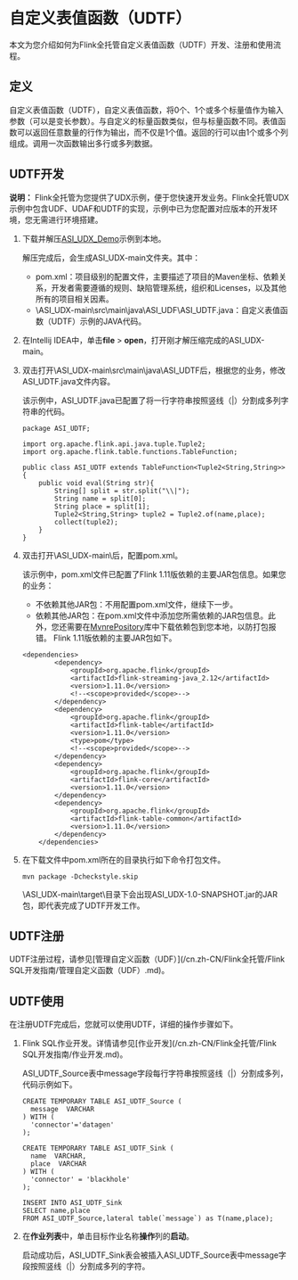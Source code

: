 # 自定义表值函数（UDTF）

本文为您介绍如何为Flink全托管自定义表值函数（UDTF）开发、注册和使用流程。

## 定义

自定义表值函数（UDTF），自定义表值函数，将0个、1个或多个标量值作为输入参数（可以是变长参数）。与自定义的标量函数类似，但与标量函数不同。表值函数可以返回任意数量的行作为输出，而不仅是1个值。返回的行可以由1个或多个列组成。调用一次函数输出多行或多列数据。

## UDTF开发

**说明：** Flink全托管为您提供了UDX示例，便于您快速开发业务。Flink全托管UDX示例中包含UDF、UDAF和UDTF的实现，示例中已为您配置对应版本的开发环境，您无需进行环境搭建。

1.  下载并解压[ASI\_UDX\_Demo](https://github.com/RealtimeCompute/ASI_UDX)示例到本地。

    解压完成后，会生成ASI\_UDX-main文件夹。其中：

    -   pom.xml：项目级别的配置文件，主要描述了项目的Maven坐标、依赖关系，开发者需要遵循的规则、缺陷管理系统，组织和Licenses，以及其他所有的项目相关因素。
    -   \\ASI\_UDX-main\\src\\main\\java\\ASI\_UDF\\ASI\_UDTF.java：自定义表值函数（UDTF）示例的JAVA代码。
2.  在Intellij IDEA中，单击**file** \> **open**，打开刚才解压缩完成的ASI\_UDX-main。
3.  双击打开\\ASI\_UDX-main\\src\\main\\java\\ASI\_UDTF后，根据您的业务，修改ASI\_UDTF.java文件内容。

    该示例中，ASI\_UDTF.java已配置了将一行字符串按照竖线（\|）分割成多列字符串的代码。

    ```
    package ASI_UDTF;
    
    import org.apache.flink.api.java.tuple.Tuple2;
    import org.apache.flink.table.functions.TableFunction;
    
    public class ASI_UDTF extends TableFunction<Tuple2<String,String>> {
        public void eval(String str){
            String[] split = str.split("\\|");
            String name = split[0];
            String place = split[1];
            Tuple2<String,String> tuple2 = Tuple2.of(name,place);
            collect(tuple2);
        }
    }
    ```

4.  双击打开\\ASI\_UDX-main\\后，配置pom.xml。

    该示例中，pom.xml文件已配置了Flink 1.11版依赖的主要JAR包信息。如果您的业务：

    -   不依赖其他JAR包：不用配置pom.xml文件，继续下一步。
    -   依赖其他JAR包：在pom.xml文件中添加您所需依赖的JAR包信息。此外，您还需要在[MvnrePository](https://mvnrepository.com/)库中下载依赖包到您本地，以防打包报错。
    Flink 1.11版依赖的主要JAR包如下。

    ```
    <dependencies>
            <dependency>
                <groupId>org.apache.flink</groupId>
                <artifactId>flink-streaming-java_2.12</artifactId>
                <version>1.11.0</version>
                <!--<scope>provided</scope>-->
            </dependency>
            <dependency>
                <groupId>org.apache.flink</groupId>
                <artifactId>flink-table</artifactId>
                <version>1.11.0</version>
                <type>pom</type>
                <!--<scope>provided</scope>-->
            </dependency>
            <dependency>
                <groupId>org.apache.flink</groupId>
                <artifactId>flink-core</artifactId>
                <version>1.11.0</version>
            </dependency>
            <dependency>
                <groupId>org.apache.flink</groupId>
                <artifactId>flink-table-common</artifactId>
                <version>1.11.0</version>
            </dependency>
        </dependencies>
    ```

5.  在下载文件中pom.xml所在的目录执行如下命令打包文件。

    ```
    mvn package -Dcheckstyle.skip
    ```

    \\ASI\_UDX-main\\target\\目录下会出现ASI\_UDX-1.0-SNAPSHOT.jar的JAR包，即代表完成了UDTF开发工作。


## UDTF注册

UDTF注册过程，请参见[管理自定义函数（UDF）](/cn.zh-CN/Flink全托管/Flink SQL开发指南/管理自定义函数（UDF）.md)。

## UDTF使用

在注册UDTF完成后，您就可以使用UDTF，详细的操作步骤如下。

1.  Flink SQL作业开发。详情请参见[作业开发](/cn.zh-CN/Flink全托管/Flink SQL开发指南/作业开发.md)。

    ASI\_UDTF\_Source表中message字段每行字符串按照竖线（\|）分割成多列，代码示例如下。

    ```
    CREATE TEMPORARY TABLE ASI_UDTF_Source (
      message  VARCHAR
    ) WITH (
      'connector'='datagen'
    );
    
    CREATE TEMPORARY TABLE ASI_UDTF_Sink (
      name  VARCHAR,
      place  VARCHAR
    ) WITH (
      'connector' = 'blackhole'
    );
    
    INSERT INTO ASI_UDTF_Sink
    SELECT name,place
    FROM ASI_UDTF_Source,lateral table(`message`) as T(name,place);
    ```

2.  在**作业列表**中，单击目标作业名称**操作**列的**启动**。

    启动成功后，ASI\_UDTF\_Sink表会被插入ASI\_UDTF\_Source表中message字段按照竖线（\|）分割成多列的字符。


